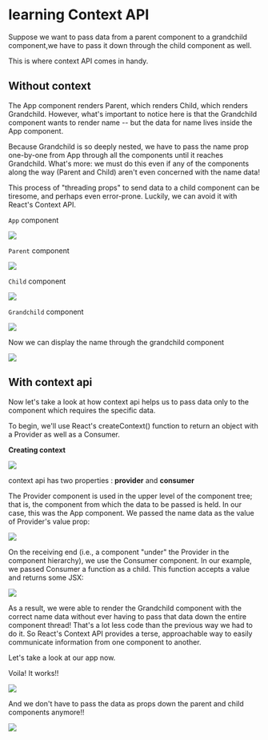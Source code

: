 # learning Context API

Suppose we want to pass data from a parent component to a grandchild component,we have to pass it down through the child component as well.

This is where context API comes in handy.

## Without context

The App component renders Parent, which renders Child, which renders Grandchild. However, what's important to notice here is that the Grandchild component wants to render name -- but the data for name lives inside the App component.

Because Grandchild is so deeply nested, we have to pass the name prop one-by-one from App through all the components until it reaches Grandchild. What's more: we must do this even if any of the components along the way (Parent and Child) aren't even concerned with the name data!

This process of "threading props" to send data to a child component can be tiresome, and perhaps even error-prone. Luckily, we can avoid it with React's Context API.

`App` component  

<img src="./assets/app.png">

`Parent` component  

<img src="./assets/parent.png">

`Child` component  

<img src="./assets/child.png">

`Grandchild` component  

<img src="./assets/grandchild.png">

Now we can display the name through the grandchild component  

<img src="./assets/withoutcontext.png">

##  With context api

Now let's take a look at how context api helps us to pass data only to the component which requires the specific data.  

To begin, we'll use React's createContext() function to return an object with a Provider as well as a Consumer.

**Creating context**  

<img src="./assets/createcontext.png">  

context api has two properties : **provider** and **consumer**

The Provider component is used in the upper level of the component tree; that is, the component from which the data to be passed is held. In our case, this was the App component. We passed the name data as the value of Provider's value prop:

<img src="./assets/provider.png">

On the receiving end (i.e., a component "under" the Provider in the component hierarchy), we use the Consumer component. In our example, we passed Consumer a function as a child. This function accepts a value and returns some JSX:

<img src="./assets/consumer.png">

As a result, we were able to render the Grandchild component with the correct name data without ever having to pass that data down the entire component thread! That's a lot less code than the previous way we had to do it. So React's Context API provides a terse, approachable way to easily communicate information from one component to another.

Let's take a look at our app now.

Voila! It works!!  

<img src="./assets/withoutcontext.png">  

And we don't have to pass the data as props down the parent and child components anymore!!  

<img src="./assets/withcontext.png">  






